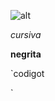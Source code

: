 ![alt](C:\Users\gdari\OneDrive\code\fanduino\133791383585569470.jpg)

*cursiva*

**negrita**

`codigot





`
